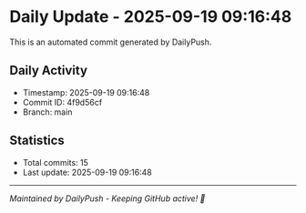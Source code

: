 # Daily Update - 2025-09-19 09:16:48

This is an automated commit generated by DailyPush.

## Daily Activity
- Timestamp: 2025-09-19 09:16:48
- Commit ID: 4f9d56cf
- Branch: main

## Statistics
- Total commits: 15
- Last update: 2025-09-19 09:16:48

---
*Maintained by DailyPush - Keeping GitHub active! 🚀*
